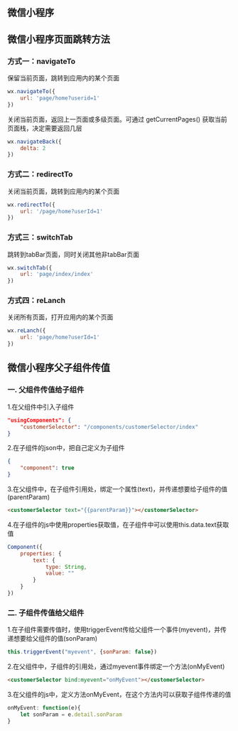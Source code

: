 ## 微信小程序
## 微信小程序页面跳转方法
### 方式一：navigateTo
保留当前页面，跳转到应用内的某个页面
```javascript
wx.navigateTo({
    url: 'page/home?userid=1'
})
```
关闭当前页面，返回上一页面或多级页面。可通过 getCurrentPages() 获取当前页面栈，决定需要返回几层
```javascript
wx.navigateBack({
    delta: 2
})
```
### 方式二：redirectTo
关闭当前页面，跳转到应用内的某个页面
```javascript
wx.redirectTo({
    url: '/page/home?userId=1'
})
```
### 方式三：switchTab
跳转到tabBar页面，同时关闭其他非tabBar页面
```javascript
wx.switchTab({
    url: 'page/index/index'
})
```
### 方式四：reLanch
关闭所有页面，打开应用内的某个页面
```javascript
wx.reLanch({
    url: 'page/home?userId=1'
})
```
## 微信小程序父子组件传值
### 一. 父组件传值给子组件
1.在父组件中引入子组件
```json
"usingComponents": {
    "customerSelector": "/components/customerSelector/index"
}
```
2.在子组件的json中，把自己定义为子组件
```json
{
    "component": true
}
```
3.在父组件中，在子组件引用处，绑定一个属性(text)，并传递想要给子组件的值(parentParam)
```html
<customerSelector text="{{parentParam}}"></customerSelector>
```
4.在子组件的js中使用properties获取值，在子组件中可以使用this.data.text获取值
```javascript
Component({
    properties: {
        text: {
            type: String,
            value: ""
        }
    }
})
```
### 二. 子组件传值给父组件
1.在子组件需要传值时，使用triggerEvent传给父组件一个事件(myevent)，并传递想要给父组件的值(sonParam)
```javascript
this.triggerEvent("myevent", {sonParam: false})
```
2.在父组件中，子组件的引用处，通过myevent事件绑定一个方法(onMyEvent)
```html
<customerSelector bind:myevent="onMyEvent"></customerSelector>
```
3.在父组件的js中，定义方法onMyEvent，在这个方法内可以获取子组件传递的值
```javascript
onMyEvent: function(e){
    let sonParam = e.detail.sonParam
}
```